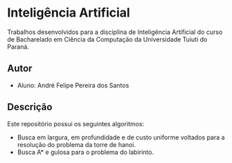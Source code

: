 # Inteligência Artificial

Trabalhos desenvolvidos para a disciplina de Inteligência Artificial do curso
de Bacharelado em Ciência da Computação da Universidade Tuiuti do Paraná.

## Autor

- Aluno: André Felipe Pereira dos Santos

## Descrição

Este repositório possui os seguintes algoritmos:

- Busca em largura, em profundidade e de custo uniforme voltados para a resolução do problema da torre de hanoi.
- Busca A* e gulosa para o problema do labirinto. 
